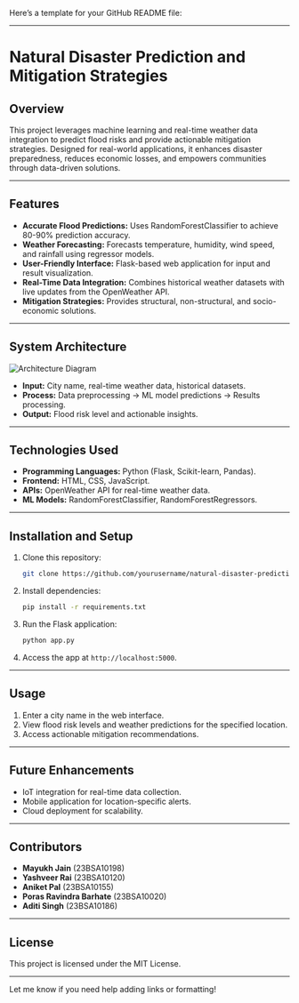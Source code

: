 Here’s a template for your GitHub README file:  

---

# **Natural Disaster Prediction and Mitigation Strategies**  

## **Overview**  
This project leverages machine learning and real-time weather data integration to predict flood risks and provide actionable mitigation strategies. Designed for real-world applications, it enhances disaster preparedness, reduces economic losses, and empowers communities through data-driven solutions.  

---

## **Features**  
- **Accurate Flood Predictions:** Uses RandomForestClassifier to achieve 80-90% prediction accuracy.  
- **Weather Forecasting:** Forecasts temperature, humidity, wind speed, and rainfall using regressor models.  
- **User-Friendly Interface:** Flask-based web application for input and result visualization.  
- **Real-Time Data Integration:** Combines historical weather datasets with live updates from the OpenWeather API.  
- **Mitigation Strategies:** Provides structural, non-structural, and socio-economic solutions.  

---

## **System Architecture**  
![Architecture Diagram](link-to-diagram)  
- **Input:** City name, real-time weather data, historical datasets.  
- **Process:** Data preprocessing → ML model predictions → Results processing.  
- **Output:** Flood risk level and actionable insights.  

---

## **Technologies Used**  
- **Programming Languages:** Python (Flask, Scikit-learn, Pandas).  
- **Frontend:** HTML, CSS, JavaScript.  
- **APIs:** OpenWeather API for real-time weather data.  
- **ML Models:** RandomForestClassifier, RandomForestRegressors.  

---

## **Installation and Setup**  
1. Clone this repository:  
   ```bash  
   git clone https://github.com/yourusername/natural-disaster-prediction.git  
   ```  
2. Install dependencies:  
   ```bash  
   pip install -r requirements.txt  
   ```  
3. Run the Flask application:  
   ```bash  
   python app.py  
   ```  
4. Access the app at `http://localhost:5000`.  

---

## **Usage**  
1. Enter a city name in the web interface.  
2. View flood risk levels and weather predictions for the specified location.  
3. Access actionable mitigation recommendations.  

---

## **Future Enhancements**  
- IoT integration for real-time data collection.  
- Mobile application for location-specific alerts.  
- Cloud deployment for scalability.  

---

## **Contributors**  
- **Mayukh Jain** (23BSA10198)  
- **Yashveer Rai** (23BSA10120)  
- **Aniket Pal** (23BSA10155)  
- **Poras Ravindra Barhate** (23BSA10020)  
- **Aditi Singh** (23BSA10186)  

---

## **License**  
This project is licensed under the MIT License.  

--- 

Let me know if you need help adding links or formatting!
